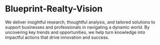 # Blueprint-Realty-Vision
We deliver insightful research, thoughtful analysis, and tailored solutions to support businesses and professionals in navigating a dynamic world. By uncovering key trends and opportunities, we help turn knowledge into impactful actions that drive innovation and success.
